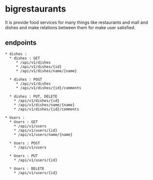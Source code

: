 # bigrestaurants
It is provide food services for many things like restaurants and mall and dishes and make relations between them for make user satisfied.

## endpoints
	* dishes : 
	  * dishes : GET	
		 * /api/v1/dishes
		 * /api/v1/dishes/{id}
		 * /api/v1/dishes/name/{name}
	  
	  * dishes : POST
		 * /api/v1/dishes
		 * /api/v1/dishes/{id}/comments
	  	    
	  * dishes : PUT, DELETE
	    * /api/v1/dishes/{id}
	    * /api/v1/dishes/name/{name}
	    * /api/v1/dishes/{id}/comments
	    
	* Users : 
	  * Users : GET
	    * /api/v1/users
	    * /api/v1/users/{id}
	    * /api/v1/users/name/{name}
	    
	  * Users : POST
	    * /api/v1/users
	    
	  * Users : PUT
	    * /api/v1/users/{id}
	    
	  * Users : DELETE
	    * /api/v1/users/{id}
			